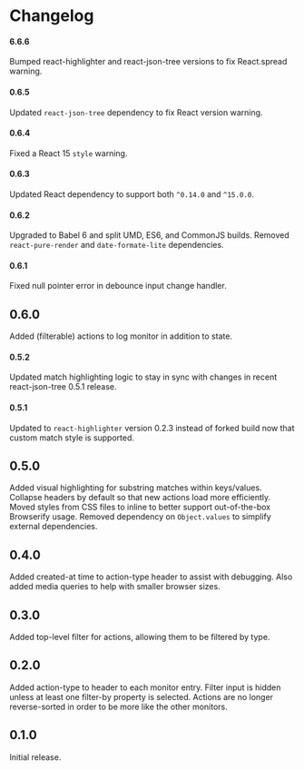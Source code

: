 # Changelog

#### 6.6.6
Bumped react-highlighter and react-json-tree versions to fix React.spread warning.

#### 0.6.5
Updated `react-json-tree` dependency to fix React version warning.

#### 0.6.4
Fixed a React 15 `style` warning.

#### 0.6.3
Updated React dependency to support both `^0.14.0` and `^15.0.0`.

#### 0.6.2
Upgraded to Babel 6 and split UMD, ES6, and CommonJS builds.
Removed `react-pure-render` and `date-formate-lite` dependencies.

#### 0.6.1
Fixed null pointer error in debounce input change handler.

## 0.6.0
Added (filterable) actions to log monitor in addition to state.

#### 0.5.2
Updated match highlighting logic to stay in sync with changes in recent react-json-tree 0.5.1 release.

#### 0.5.1
Updated to `react-highlighter` version 0.2.3 instead of forked build now that custom match style is supported.

## 0.5.0
Added visual highlighting for substring matches within keys/values.
Collapse headers by default so that new actions load more efficiently.
Moved styles from CSS files to inline to better support out-of-the-box Browserify usage.
Removed dependency on `Object.values` to simplify external dependencies.

## 0.4.0
Added created-at time to action-type header to assist with debugging.
Also added media queries to help with smaller browser sizes.

## 0.3.0
Added top-level filter for actions, allowing them to be filtered by type.

## 0.2.0
Added action-type to header to each monitor entry.
Filter input is hidden unless at least one filter-by property is selected.
Actions are no longer reverse-sorted in order to be more like the other monitors.

## 0.1.0
Initial release.
